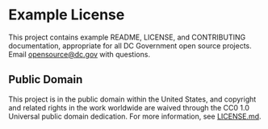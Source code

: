 # Example License

This project contains example README, LICENSE, and CONTRIBUTING documentation, appropriate for all DC Government open source projects. Email [opensource@dc.gov](mailto:opensource@dc.gov) with questions.

## Public Domain

This project is in the public domain within the United States, and copyright and related rights in the work worldwide are waived through the CC0 1.0 Universal public domain dedication. For more information, see [LICENSE.md](https://github.com/DCgov/license/blob/master/LICENSE.md).